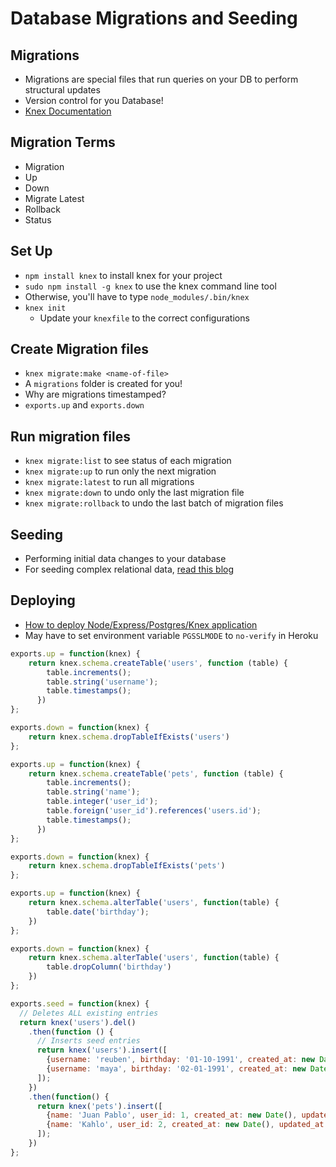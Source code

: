 # Database Migrations and Seeding

## Migrations
* Migrations are special files that run queries on your DB to perform structural updates
* Version control for you Database!
* [Knex Documentation](http://knexjs.org/)

## Migration Terms
* Migration
* Up
* Down
* Migrate Latest
* Rollback
* Status

## Set Up
* `npm install knex` to install knex for your project
* `sudo npm install -g knex` to use the knex command line tool
* Otherwise, you'll have to type `node_modules/.bin/knex`
* `knex init`
    * Update your `knexfile` to the correct configurations

## Create Migration files
* `knex migrate:make <name-of-file>`
* A `migrations` folder is created for you!
* Why are migrations timestamped?
* `exports.up` and `exports.down`

## Run migration files
* `knex migrate:list` to see status of each migration
* `knex migrate:up` to run only the next migration
* `knex migrate:latest` to run all migrations
* `knex migrate:down` to undo only the last migration file
* `knex migrate:rollback` to undo the last batch of migration files

## Seeding
* Performing initial data changes to your database
* For seeding complex relational data, [read this blog](https://medium.com/@jaeger.rob/seed-knex-postgresql-database-with-json-data-3677c6e7c9bc)

## Deploying
* [How to deploy Node/Express/Postgres/Knex application](https://dev.to/sandravaphilips/how-to-deploy-to-heroku-using-postgres-2i2p)
* May have to set environment variable `PGSSLMODE` to `no-verify` in Heroku

```js
exports.up = function(knex) {
    return knex.schema.createTable('users', function (table) {
        table.increments();
        table.string('username');
        table.timestamps();
      })
};

exports.down = function(knex) {
    return knex.schema.dropTableIfExists('users')
};
```

```js
exports.up = function(knex) {
    return knex.schema.createTable('pets', function (table) {
        table.increments();
        table.string('name');
        table.integer('user_id');
        table.foreign('user_id').references('users.id');
        table.timestamps();
      })
};

exports.down = function(knex) {
    return knex.schema.dropTableIfExists('pets')
};
```

```js
exports.up = function(knex) {
    return knex.schema.alterTable('users', function(table) {
        table.date('birthday');
    })
};

exports.down = function(knex) {
    return knex.schema.alterTable('users', function(table) {
        table.dropColumn('birthday')
    })
};
```

```js
exports.seed = function(knex) {
  // Deletes ALL existing entries
  return knex('users').del()
    .then(function () {
      // Inserts seed entries
      return knex('users').insert([
        {username: 'reuben', birthday: '01-10-1991', created_at: new Date(), updated_at: new Date()},
        {username: 'maya', birthday: '02-01-1991', created_at: new Date(), updated_at: new Date()}
      ]);
    })
    .then(function() {
      return knex('pets').insert([
        {name: 'Juan Pablo', user_id: 1, created_at: new Date(), updated_at: new Date()},
        {name: 'Kahlo', user_id: 2, created_at: new Date(), updated_at: new Date()}
      ]);
    })
};
```
